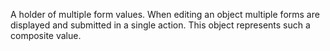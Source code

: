 A holder of multiple form values. When editing an object multiple forms are displayed and submitted in a single action.
This object represents such a composite value.
